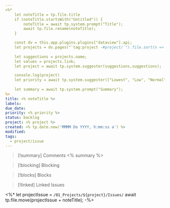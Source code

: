 ```yaml
---
<%*
	let noteTitle = tp.file.title
	if (noteTitle.startsWith("Untitled")) {
		noteTitle = await tp.system.prompt("Title");
		await tp.file.rename(noteTitle);
	} 

	const dv = this.app.plugins.plugins["dataview"].api;
	let projects = dv.pages("`tag:project -#project/`").file.sort(n => n.name);
	
	let suggestions = projects.name;
	let values = projects.link;
	let project = await tp.system.suggester(suggestions,suggestions);

	console.log(project)
	let priority = await tp.system.suggester(["Lowest", "Low", "Normal", "Medium", "High", "Highest"], ["lowest", "low", "normal", "medium", "high", "highest"])
	
	let summary = await tp.system.prompt("Summary");
%>
title: <% noteTitle %> 
labels: 
due_date: 
priority: <% priority %>
status: backlog
project: <% project %>
created: <% tp.date.now('MMMM Do YYYY, h:mm:ss a') %>
modified: 
tags:
  - project/issue
---
```

> [!summary] Comments
>  <% summary %>

> [!blocking] Blocking
> 

> [!blocks] Blocks
> 

> [!linked] Linked Issues

<%*
let projectIssue = `/01_Projects/${project}/Issues/` 
await tp.file.move(projectIssue + noteTitle);
-%>